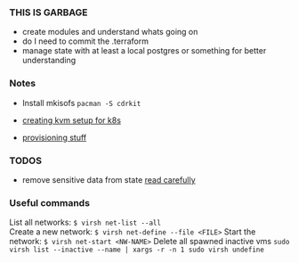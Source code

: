 ### THIS IS GARBAGE


* create modules and understand whats going on
* do I need to commit the .terraform
* manage state with at least a local postgres or something for better understanding


### Notes
* Install mkisofs `pacman -S cdrkit`

* [creating kvm setup for k8s](https://github.com/Pick1a1username/kubernetes-the-hard-way-on-kvm/blob/master/docs/02-compute-resources.md)
* [provisioning stuff](https://registry.terraform.io/providers/multani/libvirt/latest/docs/resources/network)


### TODOS
* remove sensitive data from state [read carefully](https://www.terraform.io/language/settings/backends/configuration#credentials-and-sensitive-data)

### Useful commands

List all networks: `$ virsh net-list --all` </br>
Create a new network: `$ virsh net-define --file <FILE>`
Start the network: `$ virsh net-start <NW-NAME>`
Delete all spawned inactive vms `sudo virsh list --inactive --name | xargs -r -n 1 sudo virsh undefine`

